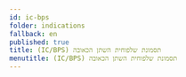 ```yaml
---
id: ic-bps
folder: indications
fallback: en
published: true
title: (IC/BPS) תסמונת שלפוחית השתן הכאובה
menutitle: (IC/BPS) תסמונת שלפוחית השתן הכאובה
---
```

